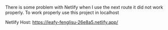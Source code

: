 There is some problem with Netlify when I use the next route it did not work properly. To work properly use this project in localhost 

Netlify Host: https://leafy-fenglisu-26e8a5.netlify.app/